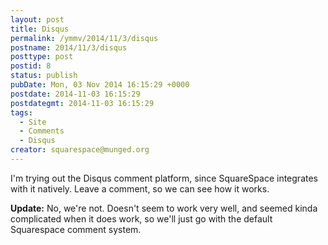 ```yaml
---
layout: post
title: Disqus
permalink: /ymmv/2014/11/3/disqus
postname: 2014/11/3/disqus
posttype: post
postid: 8
status: publish
pubDate: Mon, 03 Nov 2014 16:15:29 +0000
postdate: 2014-11-03 16:15:29
postdategmt: 2014-11-03 16:15:29
tags:
  - Site
  - Comments
  - Disqus
creator: squarespace@munged.org
---
```


I'm trying out the Disqus comment platform, since SquareSpace integrates with
it natively. Leave a comment, so we can see how it works.

**Update:** No, we're not. Doesn't seem to work very well, and seemed kinda
complicated when it does work, so we'll just go with the default Squarespace
comment system.